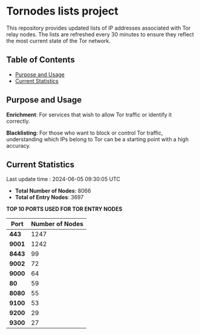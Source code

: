 # Tornodes lists project

This repository provides updated lists of IP addresses associated with Tor relay nodes. The lists are refreshed every 30 minutes to ensure they reflect the most current state of the Tor network.

## Table of Contents

- [Purpose and Usage](#purpose-and-usage)
- [Current Statistics](#current-statistics)


## Purpose and Usage

**Enrichment**: For services that wish to allow Tor traffic or identify it correctly.

**Blacklisting**: For those who want to block or control Tor traffic, understanding which IPs belong to Tor can be a starting point with a high accuracy.

## Current Statistics

Last update time : 2024-06-05 09:30:05 UTC

- **Total Number of Nodes**: 8066
- **Total of Entry Nodes**: 3697

**TOP 10 PORTS USED FOR TOR ENTRY NODES**

| **Port** | **Number of Nodes** |
|------|-----------------|
| **443**   | 1247  |
| **9001**   | 1242  |
| **8443**   | 99  |
| **9002**   | 72  |
| **9000**   | 64  |
| **80**   | 59  |
| **8080**   | 55  |
| **9100**   | 53  |
| **9200**   | 29  |
| **9300**   | 27  |

